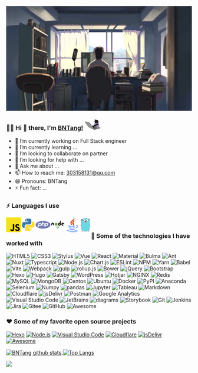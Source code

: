 <a href="https://www.cnblogs.com/BNTang/" target="_blank">
<img align="center" src="images/Home.jpg"/>
</a>

### :man_technologist: Hi 👋 there, I'm [BNTang!](https://xiaohuihuit.github.io/about/) <img height="30" src="images/work.gif" />

- 🔭 I’m currently working on Full Stack engineer
- 🌱 I’m currently learning ...
- 👯 I’m looking to collaborate on partner
- 🤔 I’m looking for help with ...
- 💬 Ask me about ...
- 📫 How to reach me: 303158131@qq.com
- 😄 Pronouns: BNTang
- ⚡ Fun fact: ...

### :zap: Languages I use

<img align="left" src="icons/javascript.svg" alt="JavaScript" height="40px" />
<img align="left" src="icons/python.svg" alt="Python" height="40px" />
<img align="left" src="icons/php.svg" alt="PHP" height="40px" />
<img align="left" src="icons/node-js.svg" alt="nodeJs" height="40px" />
<img align="left" src="icons/java.svg" alt="Java" height="40px" />
<img align="left" src="icons/golang.svg" alt="Golang" height="40px" />

<br/>

### :rocket: Some of the technologies I have worked with

![HTML5](https://img.shields.io/badge/-HTML5-000000?style=flat&logo=html5)
![CSS3](https://img.shields.io/badge/-CSS3-000000?style=flat&logo=CSS3)
![Stylus](https://img.shields.io/badge/-Stylus-000000?style=flat&logo=Stylus)
![Vue](https://img.shields.io/badge/-Vue-000000?style=flat&logo=Vuedotjs)
![React](https://img.shields.io/badge/-React-000000?style=flat&logo=React)
![Material](https://img.shields.io/badge/-Material-000000?style=flat&logo=material-design)
![Bulma](https://img.shields.io/badge/-Bulma-000000?style=flat&logo=Bulma)
![Ant](https://img.shields.io/badge/-Antd-000000?style=flat&logo=ant-design)
![Nuxt](https://img.shields.io/badge/-Nuxt.js-000000?style=flat&logo=Nuxtdotjs)
![Typescript](https://img.shields.io/badge/-Typescript-000000?style=flat&logo=Typescript)
![Node.js](https://img.shields.io/badge/-Node.js-000000?style=flat&logo=nodedotjs)
![Chart.js](https://img.shields.io/badge/-Chart.js-000000?style=flat&logo=chartdotjs)
![ESLint](https://img.shields.io/badge/-ESLint-000000?style=flat&logo=ESLint)
![NPM](https://img.shields.io/badge/-NPM-000000?style=flat&logo=NPM)
![Yarn](https://img.shields.io/badge/-Yarn-000000?style=flat&logo=Yarn)
![Babel](https://img.shields.io/badge/-Babel-000000?style=flat&logo=Babel)
![Vite](https://img.shields.io/badge/-Vite-000000?style=flat&logo=Vite)
![Webpack](https://img.shields.io/badge/-Webpack-000000?style=flat&logo=Webpack)
![gulp](https://img.shields.io/badge/-gulp-000000?style=flat&logo=gulp)
![rollup.js](https://img.shields.io/badge/-Rollup-000000?style=flat&logo=rollupdotjs)
![Bower](https://img.shields.io/badge/-Bower-000000?style=flat&logo=bower)
![jQuery](https://img.shields.io/badge/-jQuery-000000?style=flat&logo=jQuery)
![Bootstrap](https://img.shields.io/badge/-Bootstrap-000000?style=flat&logo=Bootstrap)
![Hexo](https://img.shields.io/badge/-Hexo-000000?style=flat&logo=Hexo)
![Hugo](https://img.shields.io/badge/-Hugo-000000?style=flat&logo=Hugo)
![Gatsby](https://img.shields.io/badge/-Gatsby-000000?style=flat&logo=Gatsby)
![WordPress](https://img.shields.io/badge/-WordPress-000000?style=flat&logo=WordPress)
![Hotjar](https://img.shields.io/badge/-Hotjar-000000?style=flat&logo=hotjar)
![NGINX](https://img.shields.io/badge/-NGINX-000000?style=flat&logo=NGINX)
![Redis](https://img.shields.io/badge/-Redis-000000?style=flat&logo=Redis)
![MySQL](https://img.shields.io/badge/-MySQL-000000?style=flat&logo=MySQL)
![MongoDB](https://img.shields.io/badge/-MongoDB-000000?style=flat&logo=MongoDB)
![Centos](https://img.shields.io/badge/-Centos-000000?style=flat&logo=Centos)
![Ubuntu](https://img.shields.io/badge/-Ubuntu-000000?style=flat&logo=Ubuntu)
![Docker](https://img.shields.io/badge/-Docker-000000?style=flat&logo=Docker)
![PyPI](https://img.shields.io/badge/-PyPI-000000?style=flat&logo=PyPI)
![Anaconda](https://img.shields.io/badge/-Anaconda-000000?style=flat&logo=Anaconda)
![Selenium](https://img.shields.io/badge/-Selenium-000000?style=flat&logo=Selenium)
![Numpy](https://img.shields.io/badge/-Numpy-000000?style=flat&logo=Numpy)
![pandas](https://img.shields.io/badge/-Pandas-000000?style=flat&logo=pandas)
![Jupyter](https://img.shields.io/badge/-Jupyter-000000?style=flat&logo=Jupyter)
![Tableau](https://img.shields.io/badge/-Tableau-000000?style=flat&logo=Tableau)
![Markdown](https://img.shields.io/badge/-Markdown-000000?style=flat&logo=Markdown)
![Cloudflare](https://img.shields.io/badge/-Cloudflare-000000?style=flat&logo=Cloudflare)
![jsDelivr](https://img.shields.io/badge/-jsDelivr-000000?style=flat&logo=jsDelivr)
![Postman](https://img.shields.io/badge/-Postman-000000?style=flat&logo=Postman)
![Google Analytics](https://img.shields.io/badge/-GA-000000?style=flat&logo=google-analytics)
![Visual Studio Code](https://img.shields.io/badge/-VSCode-000000?style=flat&logo=visual-studio-code&logoColor=007ACC)
![JetBrains](https://img.shields.io/badge/-JetBrains-000000?style=flat&logo=JetBrains)
![diagrams](https://img.shields.io/badge/-diagrams-000000?style=flat&logo=diagramsdotnet)
![Storybook](https://img.shields.io/badge/-Storybook-000000?style=flat&logo=Storybook)
![Git](https://img.shields.io/badge/-Git-000000?style=flat&logo=git)
![Jenkins](https://img.shields.io/badge/-Jenkins-000000?style=flat&logo=Jenkins)
![Jira](https://img.shields.io/badge/-Jira-000000?style=flat&logo=Jira)
![Gitee](https://img.shields.io/badge/-Gitee-000000?style=flat&logo=gitee)
![GitHub](https://img.shields.io/badge/-GitHub-000000?style=flat&logo=github)
![Awesome](https://img.shields.io/badge/-Awesome-000000?style=flat&logo=awesome-lists)

### :heart: Some of my favorite open source projects

[![Hexo](https://img.shields.io/badge/-Hexo-000000?style=flat&logo=Hexo)](https://hexo.io/)
[![Node.js](https://img.shields.io/badge/-Node.js-000000?style=flat&logo=nodedotjs)](https://github.com/nodejs)
[![Visual Studio Code](https://img.shields.io/badge/-VSCode-000000?style=flat&logo=visual-studio-code&logoColor=007ACC)](https://github.com/microsoft/vscode)
[![Cloudflare](https://img.shields.io/badge/-Cloudflare-000000?style=flat&logo=Cloudflare)](https://www.cloudflare.com/)
[![jsDelivr](https://img.shields.io/badge/-jsDelivr-000000?style=flat&logo=jsDelivr)](https://github.com/jsdelivr/jsdelivr)
[![Awesome](https://img.shields.io/badge/-Awesome-000000?style=flat&logo=awesome-lists)](https://github.com/sindresorhus/awesome)

<a href="https://github.com/anuraghazra/github-readme-stats">
  <img align="center" src="https://github-readme-stats.vercel.app/api?username=BNTang&hide=prs&count_private=true&show_icons=true&theme=material-palenight" alt="BNTang github stats" width="450px" height="170" /></a><a href="https://github.com/anuraghazra/github-readme-stats">
  <img align="center" src="https://github-readme-stats.vercel.app/api/top-langs/?username=BNTang&layout=compact&theme=material-palenight" alt="Top Langs" width="389px" height="168" /></a>

[![](https://activity-graph.herokuapp.com/graph?username=BNTang&theme=github)](https://activity-graph.herokuapp.com/graph?username=BNTang&theme=github)

